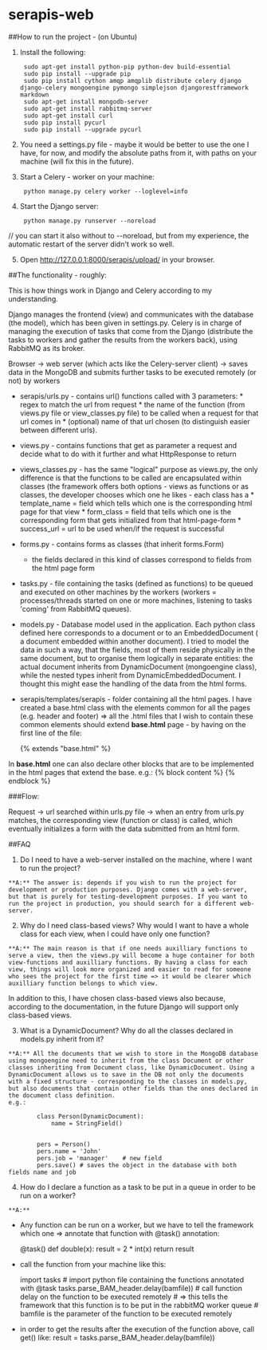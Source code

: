 serapis-web
===========

##How to run the project - (on Ubuntu)

1. Install the following:
                                             
        sudo apt-get install python-pip python-dev build-essential
        sudo pip install --upgrade pip
        sudo pip install cython amqp amqplib distribute celery django django-celery mongoengine pymongo simplejson djangorestframework markdown
        sudo apt-get install mongodb-server
        sudo apt-get install rabbitmq-server
        sudo apt-get install curl
        sudo pip install pycurl
        sudo pip install --upgrade pycurl


2. You need a settings.py file - maybe it would be better to use the one I have, for now, and modify the absolute paths from it, with paths on your machine (will fix this in the future).

3. Start a Celery - worker on your machine:

        python manage.py celery worker --loglevel=info

4. Start the Django server:

        python manage.py runserver --noreload

 // you can start it also without to --noreload, but from my experience, the automatic restart of the server didn't work so well. 

5. Open http://127.0.0.1:8000/serapis/upload/ in your browser.



##The functionality - roughly:


This is how things work in Django and Celery according to my understanding.

Django manages the frontend (view) and communicates with the database (the model), which has been given in settings.py. Celery is in charge of managing the execution of tasks that come from the Django (distribute the tasks to workers and gather the results from the workers back), using RabbitMQ as its broker.

Browser -> web server (which acts like the Celery-server client) -> saves data in the MongoDB and submits further tasks to be executed remotely (or not) by workers


- serapis/urls.py - contains url() functions called with 3 parameters:
		* regex to match the url from request
		* the name of the function (from views.py file or view_classes.py file) to be called when a request for that url comes in
		* (optional) name of that url chosen (to distinguish easier between different urls).

- views.py - contains functions that get as parameter a request and decide what to do with it further and what HttpResponse to return
- views_classes.py - has the same "logical" purpose as views.py, the only difference is that the functions to be called are encapsulated within classes (the framework offers both options - views as functions or as classes, the developer chooses which one he likes
		- each class has a 
				* template_name = field which tells which one is the corresponding html page for that view
				* form_class = field that tells which one is the corresponding form that gets initialized from that html-page-form
				* success_url = url to be used when/if the request is successful



- forms.py - contains forms as classes (that inherit forms.Form)
	 - the fields declared in this kind of classes correspond to fields from the  html page form

- tasks.py - file containing the tasks (defined as functions) to be queued and executed on other machines by the workers (workers = processes/threads started on one or more machines, listening to tasks 'coming' from RabbitMQ queues).

- models.py - Database model used in the application. Each python class defined here corresponds to a document or to an EmbeddedDocument ( a document embedded within another document). I tried to model the data in such a way, that the fields, most of them reside physically in the same document, but to organise them logically in separate entities: the actual document inherits from DynamicDocument (mongoengine class), while the nested types inherit from DynamicEmbeddedDocument. I thought this might ease the handling of the data from the html forms.


- serapis/templates/serapis - folder containing all the html pages. I have created a base.html class with the elements common for all the pages (e.g. header and footer) => all the .html files that I wish to contain these common elements should extend **base.html** page - by having on the first line of the file:

	{% extends "base.html" %}

In **base.html** one can also declare other blocks that are to be implemented in the html pages that extend the base.
	e.g.:
	{% block content %}
	<!-- Here comes some html...-->
    	{% endblock %}

###Flow:

Request -> url searched within urls.py file -> when an entry from urls.py matches, the corresponding view (function or class) is called, which eventually initializes a form with the data submitted from an html form.


##FAQ


1.    Do I need to have a web-server installed on the machine, where I want to run the project?

    **A:** The answer is: depends if you wish to run the project for development or production purposes. Django comes with a web-server, but that is purely for testing-development purposes. If you want to run the project in production, you should search for a different web-server.

2.    Why do I need class-based views? Why would I want to have a whole class for each view, when I could have only one function?

    **A:** The main reason is that if one needs auxilliary functions to serve a view, then the views.py will become a huge container for both view-functions and auxilliary functions. By having a class for each view, things will look more organized and easier to read for someone who sees the project for the first time => it would be clearer which auxilliary function belongs to which view.
In addition to this, I have chosen class-based views also because, according to the documentation, in the future Django will support only class-based views.

3.    What is a DynamicDocument? Why do all the classes declared in models.py inherit from it?

    **A:** All the documents that we wish to store in the MongoDB database using mongoengine need to inherit from the class Document or other classes inheriting from Document class, like DynamicDocument. Using a DynamicDocument allows us to save in the DB not only the documents with a fixed structure - corresponding to the classes in models.py, but also documents that contain other fields than the ones declared in the document class definition. 
    e.g.:

            class Person(DynamicDocument):
        	    name = StringField()
 

            pers = Person()
            pers.name = 'John'
            pers.job = 'manager'    # new field
            pers.save()	# saves the object in the database with both fields name and job



4.    How do I declare a function as a task to be put in a queue in order to be run on a worker?


    **A:**
 - Any function can be run on a worker, but we have to tell the framework which one => annotate that function with @task() annotation:

    @task()
    def double(x):
        result = 2 * int(x)
	return result

 - call the function from your machine like this:

    import tasks 	# import python file containing the functions annotated with @task
    tasks.parse_BAM_header.delay(bamfile))	# call function delay on the function to be executed remotely 
						# => this tells the framework that this function is to be put in the rabbitMQ worker queue
						# bamfile is the parameter of the function to be executed remotely
 - in order to get the results after the execution of the function above, call get() like:
	result = tasks.parse_BAM_header.delay(bamfile))




